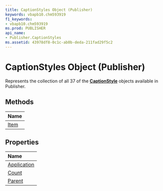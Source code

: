 ```yaml
---
title: CaptionStyles Object (Publisher)
keywords: vbapb10.chm593919
f1_keywords:
- vbapb10.chm593919
ms.prod: PUBLISHER
api_name:
- Publisher.CaptionStyles
ms.assetid: 43978df8-0c1c-ab0b-deda-211fad29f5c2
---
```



# CaptionStyles Object (Publisher)

Represents the collection of all 37 of the  **[CaptionStyle](captionstyle-object-publisher.md)** objects available in Publisher.
 


## Methods



|**Name**|
|:-----|
|[Item](captionstyles-item-method-publisher.md)|

## Properties



|**Name**|
|:-----|
|[Application](captionstyles-application-property-publisher.md)|
|[Count](captionstyles-count-property-publisher.md)|
|[Parent](captionstyles-parent-property-publisher.md)|

